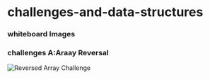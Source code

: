 # challenges-and-data-structures

### whiteboard Images

### challenges A:Araay Reversal


![Reversed Array Challenge](./flowchart_1.jpg)

